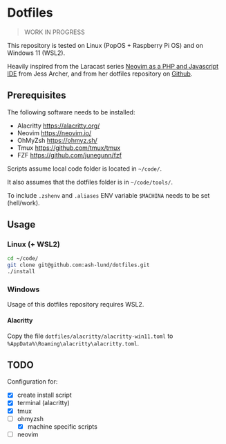 # Dotfiles

> WORK IN PROGRESS

This repository is tested on Linux (PopOS + Raspberry Pi OS) and on Windows 11 (WSL2).

Heavily inspired from the Laracast series  [Neovim as a PHP and Javascript IDE](https://laracasts.com/series/neovim-as-a-php-ide) from Jess Archer, and from her dotfiles repository on [Github](https://github.com/jessarcher/dotfiles).

## Prerequisites

The following software needs to be installed:

- Alacritty <https://alacritty.org/>
- Neovim <https://neovim.io/>
- OhMyZsh <https://ohmyz.sh/>
- Tmux <https://github.com/tmux/tmux>
- FZF <https://github.com/junegunn/fzf>

Scripts assume local code folder is located in `~/code/`.

It also assumes that the dotfiles folder is in `~/code/tools/`.

To include `.zshenv` and `.aliases` ENV variable `$MACHINA` needs to be set (hell/work).

## Usage

### Linux (+ WSL2)

```sh
cd ~/code/
git clone git@github.com:ash-lund/dotfiles.git
./install
```

### Windows

Usage of this dotfiles repository requires WSL2.

#### Alacritty

Copy the file `dotfiles/alacritty/alacritty-win11.toml` to `%AppData%\Roaming\alacritty\alacritty.toml`.

## TODO

Configuration for:

- [x] create install script
- [x] terminal (alacritty)
- [x] tmux
- [ ] ohmyzsh
    - [x] machine specific scripts
- [ ] neovim
